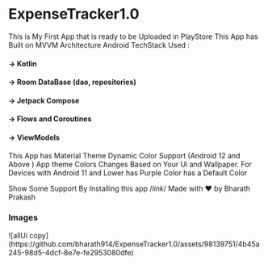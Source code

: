 # ExpenseTracker1.0
This is My First App that is ready to be Uploaded in PlayStore 
This App has Built on MVVM Architecture
 Android TechStack Used :
        <h4> -> Kotlin </h4>
       <h4>   -> Room DataBase (dao, repositories)</h4>
       <h4>   -> Jetpack Compose</h4>
        <h4>  -> Flows and Coroutines </h4>
       <h4>   -> ViewModels </h4>
        
 This App has Material Theme Dynamic Color Support (Android 12 and Above ) App theme Colors Changes Based on Your Ui and Wallpaper. 
 For Devices with Android 11 and Lower has Purple Color has a Default Color
 
 Show Some Support By Installing this app /*link*/
 Made with ❤️ by Bharath Prakash
 
 <href > </href >
 
<href> </href>


<h3> Images </h3>
![allUi copy](https://github.com/bharath914/ExpenseTracker1.0/assets/98139751/4b45a245-98d5-4dcf-8e7e-fe2953080dfe)

